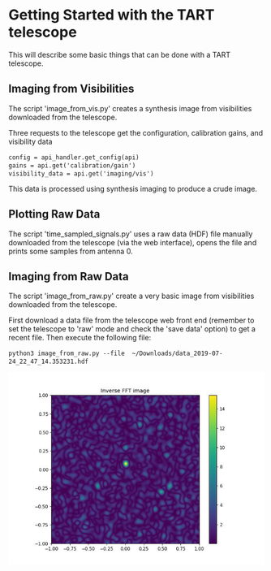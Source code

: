 # Getting Started with the TART telescope

This will describe some basic things that can be done with a TART telescope. 

## Imaging from Visibilities

The script 'image_from_vis.py' creates  a synthesis image from visibilities downloaded from the telescope.

Three requests to the telescope get the configuration, calibration gains, and visibility data

    config = api_handler.get_config(api)
    gains = api.get('calibration/gain')
    visibility_data = api.get('imaging/vis')
    
This data is processed using synthesis imaging to produce a crude image.

## Plotting Raw Data

The script 'time_sampled_signals.py' uses a raw data (HDF) file manually downloaded from the telescope (via the web interface), opens the file and prints some samples from antenna 0. 


## Imaging from Raw Data

The script 'image_from_raw.py' create  a very basic image from visibilities downloaded from the telescope.

First download a data file from the telescope web front end (remember to set the telescope to 'raw' mode and check the 'save data' option) to get a recent file. Then execute the following file:

    python3 image_from_raw.py --file  ~/Downloads/data_2019-07-24_22_47_14.353231.hdf

 ![Image generated from raw data][raw_image] 

    
[raw_image]: https://github.com/tmolteno/TART/blob/master/doc/getting_started/raw_image.jpg "TART Raw Data Image"
